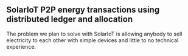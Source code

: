 ## SolarIoT P2P energy transactions using distributed ledger and allocation

The problem we plan to solve with SolarIoT is allowing anybody to sell electricity to each other with simple devices and little to no technical experience.

